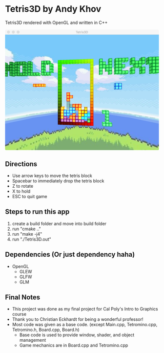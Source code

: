# Tetris3D by Andy Khov

Tetris3D rendered with OpenGL and written in C++

![screenshot](./res/screenshot.jpeg "screenshot")

## Directions
* Use arrow keys to move the tetris block
* Spacebar to immediately drop the tetris block
* Z to rotate
* X to hold
* ESC to quit game

## Steps to run this app
1. create a build folder and move into build folder
2. run "cmake .."
3. run "make -j4"
4. run "./Tetris3D.out"

## Dependencies (Or just dependency haha)
* OpenGL
    * GLEW
    * GLFW
    * GLM

## Final Notes
* This project was done as my final project for Cal Poly's Intro to Graphics course
* Thank you to Christian Eckhardt for being a wonderful professor!
* Most code was given as a base code. (except Main.cpp, Tetromino.cpp, Tetromino.h, Board.cpp, Board.h)
    * Base code is used to provide window, shader, and object management
    * Game mechanics are in Board.cpp and Tetromino.cpp
